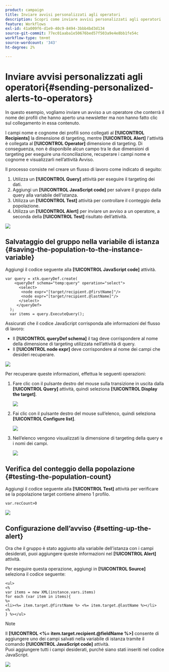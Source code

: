 ```yaml
---
product: campaign
title: Inviare avvisi personalizzati agli operatori
description: Scopri come inviare avvisi personalizzati agli operatori
feature: Workflows
exl-id: 41a009f6-d1e9-40c9-8494-3bbb4bd3d134
source-git-commit: 77ec01aaba1e50676bed57f503a9e4e8bb1fe54c
workflow-type: tm+mt
source-wordcount: '343'
ht-degree: 2%

---
```


# Inviare avvisi personalizzati agli operatori{#sending-personalized-alerts-to-operators}



In questo esempio, vogliamo inviare un avviso a un operatore che conterrà il nome dei profili che hanno aperto una newsletter ma non hanno fatto clic sul collegamento in essa contenuto.

I campi nome e cognome dei profili sono collegati al **[!UICONTROL Recipients]** la dimensione di targeting, mentre **[!UICONTROL Alert]** l&#39;attività è collegata al **[!UICONTROL Operator]** dimensione di targeting. Di conseguenza, non è disponibile alcun campo tra le due dimensioni di targeting per eseguire una riconciliazione, recuperare i campi nome e cognome e visualizzarli nell’attività Avviso.

Il processo consiste nel creare un flusso di lavoro come indicato di seguito:

1. Utilizza un **[!UICONTROL Query]** attività per eseguire il targeting dei dati.
1. Aggiungi un **[!UICONTROL JavaScript code]** per salvare il gruppo dalla query alla variabile dell’istanza.
1. Utilizza un **[!UICONTROL Test]** attività per controllare il conteggio della popolazione.
1. Utilizza un **[!UICONTROL Alert]** per inviare un avviso a un operatore, a seconda della **[!UICONTROL Test]** risultato dell’attività.

![](assets/uc_operator_1.png)

## Salvataggio del gruppo nella variabile di istanza {#saving-the-population-to-the-instance-variable}

Aggiungi il codice seguente alla **[!UICONTROL JavaScript code]** attività.

```
var query = xtk.queryDef.create(  
    <queryDef schema="temp:query" operation="select">  
      <select>  
       <node expr="[target/recipient.@firstName]"/>  
       <node expr="[target/recipient.@lastName]"/>  
      </select>  
     </queryDef>  
  );  
  var items = query.ExecuteQuery();
```

Assicurati che il codice JavaScript corrisponda alle informazioni del flusso di lavoro:

* Il **[!UICONTROL queryDef schema]** il tag deve corrispondere al nome della dimensione di targeting utilizzata nell’attività di query.
* Il **[!UICONTROL node expr]** deve corrispondere al nome dei campi che desideri recuperare.

![](assets/uc_operator_3.png)

Per recuperare queste informazioni, effettua le seguenti operazioni:

1. Fare clic con il pulsante destro del mouse sulla transizione in uscita dalla **[!UICONTROL Query]** attività, quindi seleziona **[!UICONTROL Display the target]**.

   ![](assets/uc_operator_4.png)

1. Fai clic con il pulsante destro del mouse sull’elenco, quindi seleziona **[!UICONTROL Configure list]**.

   ![](assets/uc_operator_5.png)

1. Nell’elenco vengono visualizzati la dimensione di targeting della query e i nomi dei campi.

   ![](assets/uc_operator_6.png)

## Verifica del conteggio della popolazione {#testing-the-population-count}

Aggiungi il codice seguente alla **[!UICONTROL Test]** attività per verificare se la popolazione target contiene almeno 1 profilo.

```
var.recCount>0
```

![](assets/uc_operator_7.png)

## Configurazione dell’avviso {#setting-up-the-alert}

Ora che il gruppo è stato aggiunto alla variabile dell’istanza con i campi desiderati, puoi aggiungere queste informazioni nel **[!UICONTROL Alert]** attività.

Per eseguire questa operazione, aggiungi in **[!UICONTROL Source]** seleziona il codice seguente:

```
<ul>
<%
var items = new XML(instance.vars.items)
for each (var item in items){
%>
<li><%= item.target.@firstName %> <%= item.target.@lastName %></li>
<%
} %></ul>
```

>[!NOTE]
>
>Il **[!UICONTROL <%= item.target.recipient.@fieldName %>]** consente di aggiungere uno dei campi salvati nella variabile di istanza tramite il comando **[!UICONTROL JavaScript code]** attività.\
>Puoi aggiungere tutti i campi desiderati, purché siano stati inseriti nel codice JavaScript.

![](assets/uc_operator_8.png)

